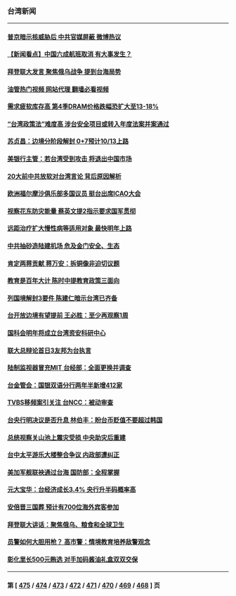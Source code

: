 ### 台湾新闻
---
#### [普京暗示核威胁后 中共官媒屏蔽 微博热议](../../pages/ncid1349361/n13830586.md?09231245) 
#### [【新闻看点】中国六成航班取消 有大事发生？](../../pages/ncid1349361/n13830024.md?09231245) 
#### [拜登联大发言 聚焦俄乌战争 提到台海局势](../../pages/ncid1349361/n13830351.md?09231245) 
#### [油管热门视频 网站代理 翻墙必看视频](http://209.222.30.114:81/youtube.html?09231245)
#### [需求疲软库存高 第4季DRAM价格跌幅恐扩大至13-18%](../../pages/ncid1349361/n13830359.md?09231245) 
#### [“台湾政策法”难度高 涉台安全项目或转入年度法案并案通过](../../pages/ncid1349361/n13830148.md?09231245) 
#### [苏贞昌：边境分阶段解封 0+7预计10/13上路](../../pages/ncid1349361/n13827494.md?09231245) 
#### [美银行主管：若台湾受到攻击 将退出中国市场](../../pages/ncid1349361/n13829852.md?09231245) 
#### [20大前中共放软对台湾言论 背后原因解析](../../pages/ncid1349361/n13829842.md?09231245) 
#### [欧洲福尔摩沙俱乐部多国议员 挺台出席ICAO大会](../../pages/ncid1349361/n13829791.md?09231245) 
#### [视察花东防灾能量 蔡英文提2指示要求国军贯彻](../../pages/ncid1349361/n13829773.md?09231245) 
#### [远距治疗扩大慢性病等适用对象 最快明年上路](../../pages/ncid1349361/n13829783.md?09231245) 
#### [中共抽砂造陆建机场 危及金门安全、生态](../../pages/ncid1349361/n13829739.md?09231245) 
#### [肯定两蒋贡献 蒋万安：拆铜像非迫切议题](../../pages/ncid1349361/n13829725.md?09231245) 
#### [教育是百年大计 陈时中提教育政策三面向](../../pages/ncid1349361/n13829727.md?09231245) 
#### [列国境解封3要件 陈建仁暗示台湾已齐备](../../pages/ncid1349361/n13829729.md?09231245) 
#### [台开放边境有望提前 王必胜：至少再观察1周](../../pages/ncid1349361/n13829730.md?09231245) 
#### [国科会明年将成立台湾资安科研中心](../../pages/ncid1349361/n13829713.md?09231245) 
#### [联大总辩论首日3友邦为台执言](../../pages/ncid1349361/n13829712.md?09231245) 
#### [陆制监视器冒充MIT 台经部：全面更换并调查](../../pages/ncid1349361/n13829695.md?09231245) 
#### [台金管会：国银双语分行两年半新增412家](../../pages/ncid1349361/n13829640.md?09231245) 
#### [TVBS移频案引关注 台NCC：被动审查](../../pages/ncid1349361/n13829642.md?09231245) 
#### [台央行明决议是否升息 林伯丰：盼台币贬值不要超过韩国](../../pages/ncid1349361/n13829643.md?09231245) 
#### [总统视察关山池上震灾受损 中央助灾后重建](../../pages/ncid1349361/n13829692.md?09231245) 
#### [台中太平游乐大楼整合争议 内政部遭纠正](../../pages/ncid1349361/n13829650.md?09231245) 
#### [美加军舰联袂通过台海 国防部：全程掌握](../../pages/ncid1349361/n13829671.md?09231245) 
#### [元大宝华：台经济成长3.4% 央行升半码概率高](../../pages/ncid1349361/n13829577.md?09231245) 
#### [安倍晋三国葬 预计有700位海外宾客参加](../../pages/ncid1349361/n13829502.md?09231245) 
#### [拜登联大讲话：聚焦俄乌、粮食和全球卫生](../../pages/ncid1349361/n13829581.md?09231245) 
#### [员警如何大胆用枪？ 高市警：情境教育培养敌警观念](../../pages/ncid1349361/n13829122.md?09231245) 
#### [彰化里长500元贿选 对手加码酱油礼盒双双交保](../../pages/ncid1349361/n13829120.md?09231245) 

---
#### 第 [ [475](./475.md?09231245) / [474](./474.md?09231245) / [473](./473.md?09231245) / [472](./472.md?09231245) / [471](./471.md?09231245) / [470](./470.md?09231245) / [469](./469.md?09231245) / [468](./468.md?09231245) ] 页
